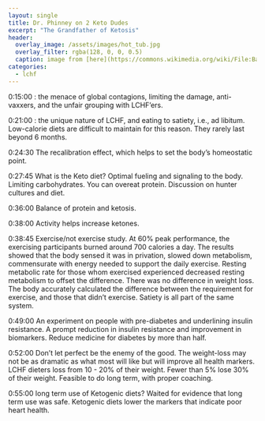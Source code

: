 ```yaml
---
layout: single
title: Dr. Phinney on 2 Keto Dudes
excerpt: "The Grandfather of Ketosis"
header:
  overlay_image: /assets/images/hot_tub.jpg
  overlay_filter: rgba(128, 0, 0, 0.5)
  caption: image from [here](https://commons.wikimedia.org/wiki/File:Bagby_hot_springs_oregon.jpg#file)
categories:
  - lchf
---
```


0:15:00 : the menace of global contagions, limiting the damage, anti-vaxxers, and the unfair grouping with LCHF’ers.

0:21:00 : the unique nature of LCHF, and eating to satiety, i.e., ad libitum. Low-calorie diets are difficult to maintain for this reason. They rarely last beyond 6 months.

0:24:30 The recalibration effect, which helps to set the body’s homeostatic point.

0:27:45 What is the Keto diet? Optimal fueling and signaling to the body. Limiting carbohydrates. You can overeat protein. Discussion on hunter cultures and diet. 

0:36:00 Balance of protein and ketosis.

0:38:00 Activity helps increase ketones. 

0:38:45 Exercise/not exercise study. At 60% peak performance, the exercising participants burned around 700 calories a day. The results showed that the body sensed it was in privation, slowed down metabolism, commensurate with energy needed to support the daily exercise. Resting metabolic rate for those whom exercised experienced decreased resting metabolism to offset the difference. There was no difference in weight loss. The body accurately calculated the difference between the requirement for exercise, and those that didn’t exercise. Satiety is all part of the same system.

0:49:00 An experiment on people with pre-diabetes and underlining insulin resistance. A prompt reduction in insulin resistance and improvement in biomarkers. Reduce medicine for diabetes by more than half. 

0:52:00 Don’t let perfect be the enemy of the good. The weight-loss may not be as dramatic as what most will like but will improve all health markers. LCHF dieters loss from 10 - 20% of their weight. Fewer than 5% lose 30% of their weight. Feasible to do long term, with proper coaching.

0:55:00 long term use of Ketogenic diets? Waited for evidence that long term use was safe. Ketogenic diets lower the markers that indicate poor heart health.
